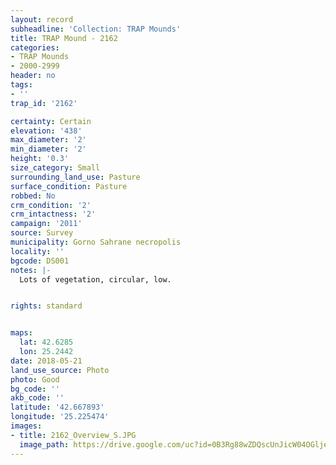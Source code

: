 ```yaml
---
layout: record
subheadline: 'Collection: TRAP Mounds'
title: TRAP Mound - 2162
categories:
- TRAP Mounds
- 2000-2999
header: no
tags:
- ''
trap_id: '2162'

certainty: Certain
elevation: '438'
max_diameter: '2'
min_diameter: '2'
height: '0.3'
size_category: Small
surrounding_land_use: Pasture
surface_condition: Pasture
robbed: No
crm_condition: '2'
crm_intactness: '2'
campaign: '2011'
source: Survey
municipality: Gorno Sahrane necropolis
locality: ''
bgcode: DS001
notes: |-
  Lots of vegetation, circular, low.


rights: standard


maps:
  lat: 42.6285
  lon: 25.2442
date: 2018-05-21
land_use_source: Photo
photo: Good
bg_code: ''
akb_code: ''
latitude: '42.667893'
longitude: '25.225474'
images:
- title: 2162_Overview_S.JPG
  image_path: https://drive.google.com/uc?id=0B3Rg88wZDQscUnJicW04OGljeW8
---
```

